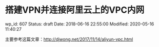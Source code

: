# 搭建VPN并连接阿里云上的VPC内网


wp_id: 607
Status: draft
Date: 2018-06-16 22:55:00
Modified: 2020-05-16 11:40:27


主要参考这篇文章：http://djwong.net/2017/11/14/aliyun-vpc.html